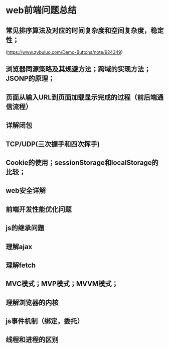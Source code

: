# web前端问题总结

## 常见排序算法及对应的时间复杂度和空间复杂度，稳定性；
(https://www.zybuluo.com/Demo-Buttons/note/924349)

## 浏览器同源策略及其规避方法；跨域的实现方法；JSONP的原理；

## 页面从输入URL到页面加载显示完成的过程（前后端通信流程）

## 详解闭包

## TCP/UDP(三次握手和四次挥手)

## Cookie的使用；sessionStorage和localStorage的比较；

## web安全详解

## 前端开发性能优化问题

## js的继承问题

## 理解ajax

## 理解fetch

## MVC模式；MVP模式；MVVM模式；

## 理解浏览器的内核

## js事件机制（绑定，委托）

## 线程和进程的区别